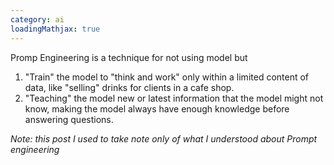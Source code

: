 ```yaml
---
category: ai
loadingMathjax: true
---
```


Promp Engineering is a technique for not using model but 
1. "Train" the model to "think and work" only within a limited content of data, like "selling" drinks for clients in a cafe shop.
2. "Teaching" the model new or latest information that the model might not know, making the model always have enough knowledge before answering questions.

*Note: this post I used to take note only of what I understood about Prompt engineering*





